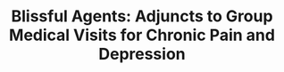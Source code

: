 ---
name: "Blissful Agents Adjuncts To Group Medical"
title: "Blissful Agents: Adjuncts to Group Medical Visits for Chronic Pain and Depression"
project: null
event: "Intelligent Virtual Agents (IVA)"
authors:
- name: "Shamekhi, A.."
- name: "Bickmore, T.."
- name: "Lestoquoy, A.."
- name: "Negash, L.."
- name: "Gardiner, P.."
year: 2016
resources:
- name: "IVA16 pcori"
  src: "IVA16.pcori.pdf"
external_url: null
draft: false
---
